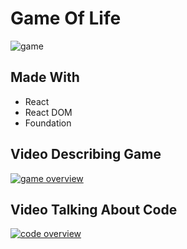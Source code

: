 # Game Of Life
![game](https://s3-us-west-2.amazonaws.com/s.cdpn.io/1216298/Screenshot%202017-07-08%20at%2011.17.29%20PM.png)

## Made With
- React
- React DOM
- Foundation

## Video Describing Game
[![game overview](http://img.youtube.com/vi/YOUTUBE_VIDEO_ID_HERE/0.jpg)](http://www.youtube.com/watch?v=YOUTUBE_VIDEO_ID_HERE)
## Video Talking About Code
[![code overview](http://img.youtube.com/vi/YOUTUBE_VIDEO_ID_HERE/0.jpg)](http://www.youtube.com/watch?v=YOUTUBE_VIDEO_ID_HERE)
